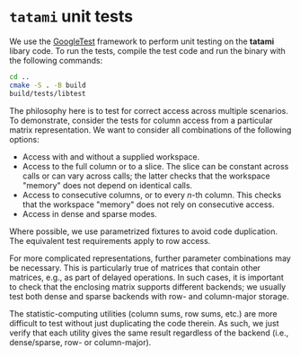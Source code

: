 # `tatami` unit tests

We use the [GoogleTest](https://google.github.io/googletest/) framework to perform unit testing on the **tatami** libary code.
To run the tests, compile the test code and run the binary with the following commands:

```sh
cd ..
cmake -S . -B build
build/tests/libtest
```

The philosophy here is to test for correct access across multiple scenarios.
To demonstrate, consider the tests for column access from a particular matrix representation.
We want to consider all combinations of the following options:

- Access with and without a supplied workspace.
- Access to the full column or to a slice.
  The slice can be constant across calls or can vary across calls;
  the latter checks that the workspace "memory" does not depend on identical calls.
- Access to consecutive columns, or to every _n_-th column.
  This checks that the workspace "memory" does not rely on consecutive access.
- Access in dense and sparse modes.

Where possible, we use parametrized fixtures to avoid code duplication.
The equivalent test requirements apply to row access.

For more complicated representations, further parameter combinations may be necessary.
This is particularly true of matrices that contain other matrices, e.g., as part of delayed operations.
In such cases, it is important to check that the enclosing matrix supports different backends;
we usually test both dense and sparse backends with row- and column-major storage.

The statistic-computing utilities (column sums, row sums, etc.) are more difficult to test without just duplicating the code therein.
As such, we just verify that each utility gives the same result regardless of the backend (i.e., dense/sparse, row- or column-major).
